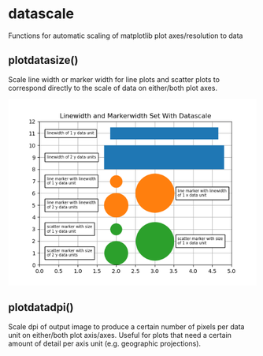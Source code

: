 # datascale

Functions for automatic scaling of matplotlib plot axes/resolution to data

## plotdatasize()

Scale line width or marker width for line plots and scatter plots to correspond directly to the scale of data on either/both plot axes.

![Alt text](/images/datascale_plotdatasize_test.png?raw=true)

## plotdatadpi()

Scale dpi of output image to produce a certain number of pixels per data unit on either/both plot axis/axes. Useful for plots that need a certain amount of detail per axis unit (e.g. geographic projections).
